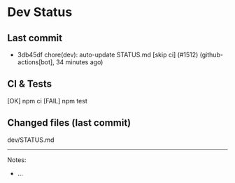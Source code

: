# Dev Status

## Last commit
- 3db45df chore(dev): auto-update STATUS.md [skip ci] (#1512) (github-actions[bot], 34 minutes ago)
## CI & Tests
[OK] npm ci
[FAIL] npm test

## Changed files (last commit)
dev/STATUS.md

---
Notes:
- ...
